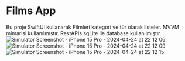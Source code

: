 
# Films App

Bu proje SwiftUI kullanarak Filmleri kategori ve tür olarak listeler.
MVVM mimarisi kullanılmıştır.
RestAPIs sqLite ile database kullanılmıştır.
![Simulator Screenshot - iPhone 15 Pro - 2024-04-24 at 22 12 06](https://github.com/mesutasdev/FilmsApp/assets/153518848/b98f8c97-441d-4a0c-b645-992fbd9abc0a)
![Simulator Screenshot - iPhone 15 Pro - 2024-04-24 at 22 12 09](https://github.com/mesutasdev/FilmsApp/assets/153518848/46b0319f-e692-4d59-85e2-e42523d12227)
![Simulator Screenshot - iPhone 15 Pro - 2024-04-24 at 22 12 15](https://github.com/mesutasdev/FilmsApp/assets/153518848/402f5603-4c6c-4b23-b131-09ad13f61e08)
